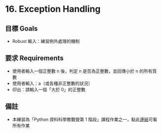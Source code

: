 # 16. Exception Handling

## 目標 Goals
- Robust 輸入：練習例外處理的機制

## 要求 Requirements
- 使用者輸入一個正整數 n 後，判定 n 是否為正整數，並回傳小於 n 的所有質數
- 使用者輸入：a（或各種非正整數的狀況）
- 印出：請輸入一個「大於 0」的正整數

## 備註
- 本練習為「Python 資料科學教戰營第 1 階段」課程作業之一，點此[連結](https://github.com/ewsailor/1.python-homeworks-level1/blob/main/README.md)可看所有作業
